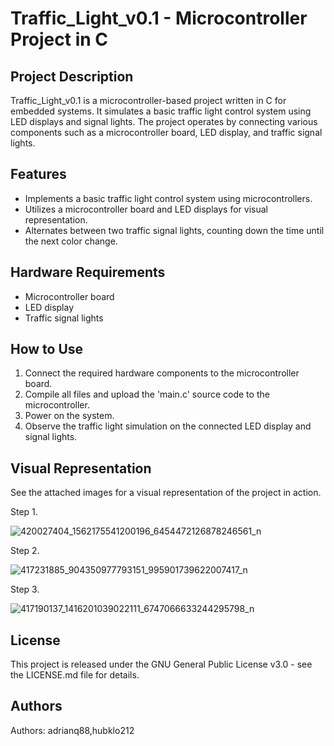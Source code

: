 # Traffic_Light_v0.1 - Microcontroller Project in C

## Project Description
Traffic_Light_v0.1 is a microcontroller-based project written in C for embedded systems. It simulates a basic traffic light control system using LED displays and signal lights. The project operates by connecting various components such as a microcontroller board, LED display, and traffic signal lights.

## Features
- Implements a basic traffic light control system using microcontrollers.
- Utilizes a microcontroller board and LED displays for visual representation.
- Alternates between two traffic signal lights, counting down the time until the next color change.

## Hardware Requirements
- Microcontroller board
- LED display
- Traffic signal lights

## How to Use
1. Connect the required hardware components to the microcontroller board.
2. Compile all files and upload the 'main.c' source code to the microcontroller.
3. Power on the system.
4. Observe the traffic light simulation on the connected LED display and signal lights.

## Visual Representation
See the attached images for a visual representation of the project in action.

Step 1.




![420027404_1562175541200196_6454472126878246561_n](https://github.com/Adrianq88/Traffic_Light_v0.1/assets/118317225/0fef28f1-db48-4e85-8153-6f3b17c06be9)




Step 2.




![417231885_904350977793151_995901739622007417_n](https://github.com/Adrianq88/Traffic_Light_v0.1/assets/118317225/35930c40-6094-4b77-b432-ca2eac6ab246)




Step 3.




![417190137_1416201039022111_6747066633244295798_n](https://github.com/Adrianq88/Traffic_Light_v0.1/assets/118317225/2553b5c1-a761-45cf-8230-4f5e3d0aaa4e)




## License
This project is released under the GNU General Public License v3.0 - see the LICENSE.md file for details.


## Authors
Authors: adrianq88,hubklo212

